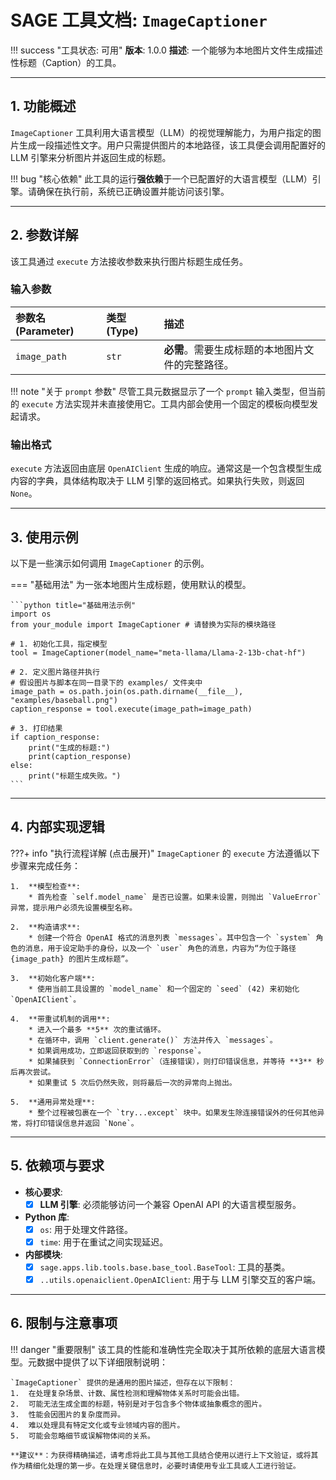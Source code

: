 # SAGE 工具文档: `ImageCaptioner`

!!! success "工具状态: 可用"
    **版本**: 1.0.0
    **描述**: 一个能够为本地图片文件生成描述性标题（Caption）的工具。

---

## 1. 功能概述

`ImageCaptioner` 工具利用大语言模型（LLM）的视觉理解能力，为用户指定的图片生成一段描述性文字。用户只需提供图片的本地路径，该工具便会调用配置好的 LLM 引擎来分析图片并返回生成的标题。

!!! bug "核心依赖"
    此工具的运行**强依赖**于一个已配置好的大语言模型（LLM）引擎。请确保在执行前，系统已正确设置并能访问该引擎。

---

## 2. 参数详解

该工具通过 `execute` 方法接收参数来执行图片标题生成任务。

### 输入参数

| 参数名 (Parameter) | 类型 (Type) | 描述 |
|:-------------------|:------------|:-------------------------------------------|
| `image_path` | `str` | **必需**。需要生成标题的本地图片文件的完整路径。 |

!!! note "关于 `prompt` 参数"
    尽管工具元数据显示了一个 `prompt` 输入类型，但当前的 `execute` 方法实现并未直接使用它。工具内部会使用一个固定的模板向模型发起请求。

### 输出格式

`execute` 方法返回由底层 `OpenAIClient` 生成的响应。通常这是一个包含模型生成内容的字典，具体结构取决于 LLM 引擎的返回格式。如果执行失败，则返回 `None`。

---

## 3. 使用示例

以下是一些演示如何调用 `ImageCaptioner` 的示例。

=== "基础用法"
    为一张本地图片生成标题，使用默认的模型。

    ```python title="基础用法示例"
    import os
    from your_module import ImageCaptioner # 请替换为实际的模块路径

    # 1. 初始化工具，指定模型
    tool = ImageCaptioner(model_name="meta-llama/Llama-2-13b-chat-hf")

    # 2. 定义图片路径并执行
    # 假设图片与脚本在同一目录下的 examples/ 文件夹中
    image_path = os.path.join(os.path.dirname(__file__), "examples/baseball.png")
    caption_response = tool.execute(image_path=image_path)

    # 3. 打印结果
    if caption_response:
        print("生成的标题:")
        print(caption_response)
    else:
        print("标题生成失败。")
    ```

---

## 4. 内部实现逻辑

???+ info "执行流程详解 (点击展开)"
    `ImageCaptioner` 的 `execute` 方法遵循以下步骤来完成任务：

    1.  **模型检查**:
        * 首先检查 `self.model_name` 是否已设置。如果未设置，则抛出 `ValueError` 异常，提示用户必须先设置模型名称。

    2.  **构造请求**:
        * 创建一个符合 OpenAI 格式的消息列表 `messages`。其中包含一个 `system` 角色的消息，用于设定助手的身份，以及一个 `user` 角色的消息，内容为“为位于路径 {image_path} 的图片生成标题”。

    3.  **初始化客户端**:
        * 使用当前工具设置的 `model_name` 和一个固定的 `seed` (42) 来初始化 `OpenAIClient`。

    4.  **带重试机制的调用**:
        * 进入一个最多 **5** 次的重试循环。
        * 在循环中，调用 `client.generate()` 方法并传入 `messages`。
        * 如果调用成功，立即返回获取到的 `response`。
        * 如果捕获到 `ConnectionError`（连接错误），则打印错误信息，并等待 **3** 秒后再次尝试。
        * 如果重试 5 次后仍然失败，则将最后一次的异常向上抛出。

    5.  **通用异常处理**:
        * 整个过程被包裹在一个 `try...except` 块中。如果发生除连接错误外的任何其他异常，将打印错误信息并返回 `None`。

---

## 5. 依赖项与要求

* **核心要求**:
    - [x] **LLM 引擎**: 必须能够访问一个兼容 OpenAI API 的大语言模型服务。
* **Python 库**:
    - [x] `os`: 用于处理文件路径。
    - [x] `time`: 用于在重试之间实现延迟。
* **内部模块**:
    - [x] `sage.apps.lib.tools.base.base_tool.BaseTool`: 工具的基类。
    - [x] `..utils.openaiclient.OpenAIClient`: 用于与 LLM 引擎交互的客户端。

---

## 6. 限制与注意事项

!!! danger "重要限制"
    该工具的性能和准确性完全取决于其所依赖的底层大语言模型。元数据中提供了以下详细限制说明：

    `ImageCaptioner` 提供的是通用的图片描述，但存在以下限制：
    1.  在处理复杂场景、计数、属性检测和理解物体关系时可能会出错。
    2.  可能无法生成全面的标题，特别是对于包含多个物体或抽象概念的图片。
    3.  性能会因图片的复杂度而异。
    4.  难以处理具有特定文化或专业领域内容的图片。
    5.  可能会忽略细节或误解物体间的关系。

    **建议**：为获得精确描述，请考虑将此工具与其他工具结合使用以进行上下文验证，或将其作为精细化处理的第一步。在处理关键信息时，必要时请使用专业工具或人工进行验证。
